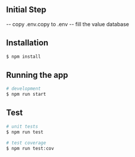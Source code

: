 ## Initial Step

-- copy .env.copy to .env
-- fill the value database

## Installation

```bash
$ npm install
```

## Running the app

```bash
# development
$ npm run start
```

## Test

```bash
# unit tests
$ npm run test

# test coverage
$ npm run test:cov
```
